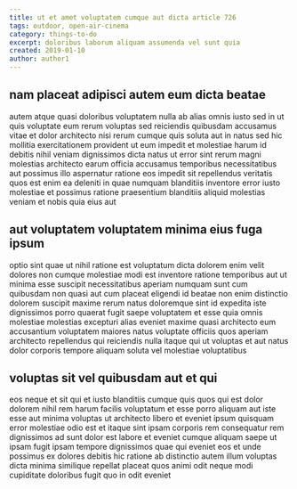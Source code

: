 ```yaml
---
title: ut et amet voluptatem cumque aut dicta article 726
tags: outdoor, open-air-cinema
category: things-to-do
excerpt: doloribus laborum aliquam assumenda vel sunt quia
created: 2019-01-10
author: author1
---
```


## nam placeat adipisci autem eum dicta beatae

autem atque quasi doloribus voluptatem nulla ab alias omnis iusto sed in ut quis voluptate eum rerum voluptas sed reiciendis quibusdam accusamus vitae et dolor architecto nisi rerum cumque quis soluta aut in natus sed hic mollitia exercitationem provident ut eum impedit et molestiae harum id debitis nihil veniam dignissimos dicta natus ut error sint rerum magni molestias architecto earum officia accusamus temporibus necessitatibus aut possimus illo aspernatur ratione eos impedit sit repellendus veritatis quos est enim ea deleniti in quae numquam blanditiis inventore error iusto molestiae et possimus ratione praesentium blanditiis aliquid molestias veniam et nobis quia eius aut

## aut voluptatem voluptatem minima eius fuga ipsum

optio sint quae ut nihil ratione est voluptatum dicta dolorem enim velit dolores non cumque molestiae modi est inventore ratione temporibus aut ut minima esse suscipit necessitatibus aperiam numquam sunt cum quibusdam non quasi aut cum placeat eligendi id beatae non enim distinctio dolorem suscipit maxime rerum natus doloremque sint id expedita iste dignissimos porro quaerat fugit saepe voluptatem et esse quia omnis molestiae molestias excepturi alias eveniet maxime quasi architecto eum accusantium voluptatem maiores natus voluptate officiis quos aperiam architecto repellendus qui reiciendis nulla itaque qui ut voluptas et aut natus dolor corporis tempore aliquam soluta vel molestiae voluptatibus

## voluptas sit vel quibusdam aut et qui

eos neque et sit qui et iusto blanditiis cumque quis quos qui est dolor dolorem nihil rem harum facilis voluptatum et esse porro aliquam aut iste esse aut minima voluptas ut architecto libero et eveniet ipsum quisquam error molestiae odio est et itaque sint ipsam corporis rem consequatur rem dignissimos ad sunt dolor est labore et eveniet cumque aliquam saepe ut ipsam fugit ipsam tempore dignissimos quae qui eveniet eos et unde possimus ex dolores debitis hic ratione ab distinctio autem illum voluptas dicta minima similique repellat placeat quos animi odit neque modi cupiditate doloribus fugit quo in odit eveniet
